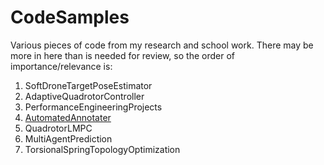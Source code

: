 # CodeSamples
Various pieces of code from my research and school work. There may be more in here than is needed for review, so the order of importance/relevance is:

1. SoftDroneTargetPoseEstimator
2. AdaptiveQuadrotorController
3. PerformanceEngineeringProjects
4. [AutomatedAnnotater](https://github.com/subella/AutomatedAnnotater)
5. QuadrotorLMPC
6. MultiAgentPrediction
7. TorsionalSpringTopologyOptimization
